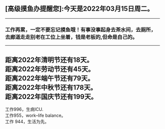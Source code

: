 ## [高级摸鱼办提醒您]:今天是2022年03月15日周二。
---
### 工作再累，一定不要忘记摸鱼哦！有事没事起身去茶水间，去厕所，去廊道走走别老在工位上坐着，钱是老板的,但命是自己的。
---
距离2022年清明节还有18天。  
距离2022年劳动节还有45天。  
距离2022年端午节还有79天。  
距离2022年中秋节还有178天。  
距离2022年国庆节还有199天。  
---
工作996，生病ICU.  
工作955，work–life balance。  
工作 944，生活为先。